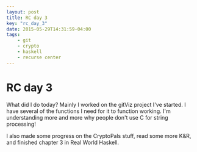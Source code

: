 ```yaml
---
layout: post
title: RC day 3
key: "rc_day_3"
date: 2015-05-29T14:31:59-04:00
tags:
    - git
    - crypto
    - haskell 
    - recurse center
---
```


# RC day 3

What did I do today? Mainly I worked on the gitViz project I've started.
I have several of the functions I need for it to function working. I'm
understanding more and more why people don't use C for string processing!

I also made some progress on the CryptoPals stuff, read some more K&R, and
finished chapter 3 in Real World Haskell. 
